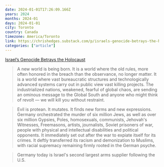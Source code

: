 ```yaml
---
date: 2024-01-01T17:26:09.166Z
years: 2024
months: 2024-01
days: 2024-01-01
city: Toronto
country: Canada
timezone: America/Toronto
link: https://chrishedges.substack.com/p/israels-genocide-betrays-the-holocaust
categories: ["article"]
---
```

[Israel’s Genocide Betrays the Holocaust](https://chrishedges.substack.com/p/israels-genocide-betrays-the-holocaust)

> A new world is being born. It is a world where the old rules, more often honored in the breach than the observance, no longer matter. It is a world where vast bureaucratic structures and technologically advanced systems carry out in public view vast killing projects. The industrialized nations, weakened, fearful of global chaos, are sending an ominous message to the Global South and anyone who might think of revolt — we will kill you without restraint.

> Evil is protean. It mutates. It finds new forms and new expressions. Germany orchestrated the murder of six million Jews, as well as over six million Gypsies, Poles, homosexuals, communists, Jehovah's Witnesses, Freemasons, artists, journalists, Soviet prisoners of war, people with physical and intellectual disabilities and political opponents. It immediately set out after the war to expiate itself for its crimes. It deftly transferred its racism and demonization to Muslims, with racial supremacy remaining firmly rooted in the German psyche.

> Germany today is Israel's second largest arms supplier following the U.S.
